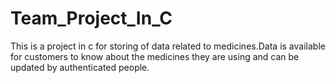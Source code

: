 # Team_Project_In_C
This is a project in c for storing of data related to medicines.Data is available for customers to know about the medicines they are using  and can be updated by authenticated people. 

